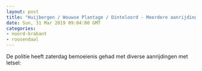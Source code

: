 ```yaml
---
layout: post
title: "Huijbergen / Wouwse Plantage / Dinteloord - Meerdere aanrijdingen met gewonden"
date: Sun, 31 Mar 2019 09:04:00 GMT
categories: 
- noord-brabant 
- roosendaal 
---
```


De politie heeft zaterdag bemoeienis gehad met diverse aanrijdingen met letsel:
